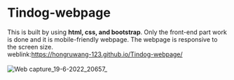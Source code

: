 # Tindog-webpage
This is built by using **html, css, and bootstrap**. Only the front-end part work is done and it is mobile-friendly webpage. The webpage is responsive to the screen size. <br>
weblink:https://hongruwang-123.github.io/Tindog-webpage/
<br>
<br>
![Web capture_19-6-2022_20657_](https://user-images.githubusercontent.com/74997670/174505506-0d0d99b5-d457-4181-940b-1223d0840e9d.jpeg)
